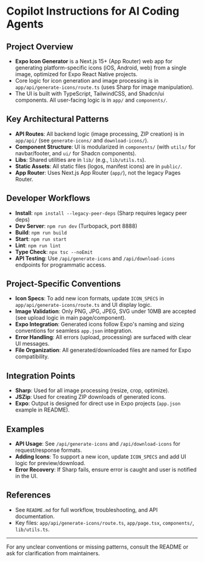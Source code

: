 # Copilot Instructions for AI Coding Agents

## Project Overview

- **Expo Icon Generator** is a Next.js 15+ (App Router) web app for generating platform-specific icons (iOS, Android, web) from a single image, optimized for Expo React Native projects.
- Core logic for icon generation and image processing is in `app/api/generate-icons/route.ts` (uses Sharp for image manipulation).
- The UI is built with TypeScript, TailwindCSS, and Shadcn/ui components. All user-facing logic is in `app/` and `components/`.

## Key Architectural Patterns

- **API Routes**: All backend logic (image processing, ZIP creation) is in `app/api/` (see `generate-icons/` and `download-icons/`).
- **Component Structure**: UI is modularized in `components/` (with `utils/` for navbar/footer, and `ui/` for Shadcn components).
- **Libs**: Shared utilities are in `lib/` (e.g., `lib/utils.ts`).
- **Static Assets**: All static files (logos, manifest icons) are in `public/`.
- **App Router**: Uses Next.js App Router (`app/`), not the legacy Pages Router.

## Developer Workflows

- **Install**: `npm install --legacy-peer-deps` (Sharp requires legacy peer deps)
- **Dev Server**: `npm run dev` (Turbopack, port 8888)
- **Build**: `npm run build`
- **Start**: `npm run start`
- **Lint**: `npm run lint`
- **Type Check**: `npx tsc --noEmit`
- **API Testing**: Use `/api/generate-icons` and `/api/download-icons` endpoints for programmatic access.

## Project-Specific Conventions

- **Icon Specs**: To add new icon formats, update `ICON_SPECS` in `app/api/generate-icons/route.ts` and UI display logic.
- **Image Validation**: Only PNG, JPG, JPEG, SVG under 10MB are accepted (see upload logic in main page/component).
- **Expo Integration**: Generated icons follow Expo's naming and sizing conventions for seamless `app.json` integration.
- **Error Handling**: All errors (upload, processing) are surfaced with clear UI messages.
- **File Organization**: All generated/downloaded files are named for Expo compatibility.

## Integration Points

- **Sharp**: Used for all image processing (resize, crop, optimize).
- **JSZip**: Used for creating ZIP downloads of generated icons.
- **Expo**: Output is designed for direct use in Expo projects (`app.json` example in README).

## Examples

- **API Usage**: See `/api/generate-icons` and `/api/download-icons` for request/response formats.
- **Adding Icons**: To support a new icon, update `ICON_SPECS` and add UI logic for preview/download.
- **Error Recovery**: If Sharp fails, ensure error is caught and user is notified in the UI.

## References

- See `README.md` for full workflow, troubleshooting, and API documentation.
- Key files: `app/api/generate-icons/route.ts`, `app/page.tsx`, `components/`, `lib/utils.ts`.

---

For any unclear conventions or missing patterns, consult the README or ask for clarification from maintainers.
